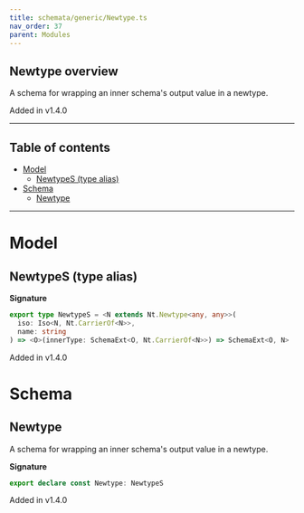 ```yaml
---
title: schemata/generic/Newtype.ts
nav_order: 37
parent: Modules
---
```


## Newtype overview

A schema for wrapping an inner schema's output value in a newtype.

Added in v1.4.0

---

<h2 class="text-delta">Table of contents</h2>

- [Model](#model)
  - [NewtypeS (type alias)](#newtypes-type-alias)
- [Schema](#schema)
  - [Newtype](#newtype)

---

# Model

## NewtypeS (type alias)

**Signature**

```ts
export type NewtypeS = <N extends Nt.Newtype<any, any>>(
  iso: Iso<N, Nt.CarrierOf<N>>,
  name: string
) => <O>(innerType: SchemaExt<O, Nt.CarrierOf<N>>) => SchemaExt<O, N>
```

Added in v1.4.0

# Schema

## Newtype

A schema for wrapping an inner schema's output value in a newtype.

**Signature**

```ts
export declare const Newtype: NewtypeS
```

Added in v1.4.0
